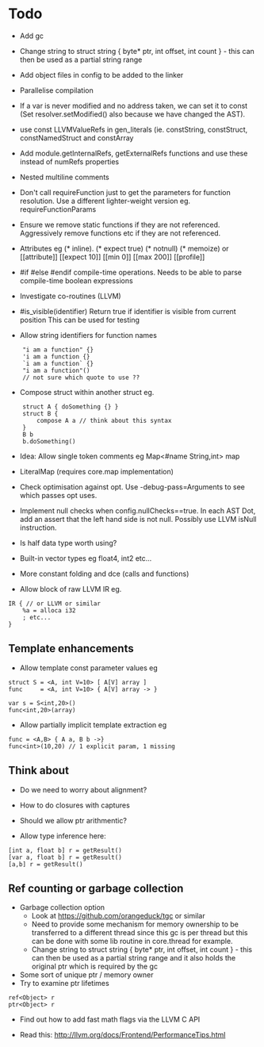 # Todo  

- Add gc

- Change string to struct string { byte* ptr, int offset, int count } - this can then be used as a partial 
  string range

- Add object files in config to be added to the linker

- Parallelise compilation 

- If a var is never modified and no address taken, we can set it to const (Set resolver.setModified() also
  because we have changed the AST).

- use const LLVMValueRefs in gen_literals (ie. constString, constStruct, constNamedStruct and constArray

- Add module.getInternalRefs, getExternalRefs functions and use these instead of numRefs properties 
  
- Nested multiline comments

- Don't call requireFunction just to get the parameters for function resolution. 
  Use a different lighter-weight version eg. requireFunctionParams
  
- Ensure we remove static functions if they are not referenced. Aggressively remove functions etc if they are not referenced.  

- Attributes eg (* inline). (* expect true) (* notnull) (* memoize)
  or [[attribute]] [[expect 10]] [[min 0]] [[max 200]] [[profile]]

- #if #else #endif compile-time operations. 
  Needs to be able to parse compile-time boolean expressions
  
- Investigate co-routines (LLVM)

- #is_visible(identifier)
  Return true if identifier is visible from current position
  This can be used for testing
  
- Allow string identifiers for function names
```
    "i am a function" {}
    'i am a function {}
    `i am a function` {}
    "i am a function"()
    // not sure which quote to use ??
```
- Compose struct within another struct eg.
```
    struct A { doSomething {} }
    struct B {
        compose A a // think about this syntax
    }
    B b
    b.doSomething() 
```
- Idea: Allow single token comments 
  eg Map<#name String,int> map

- LiteralMap (requires core.map implementation)
- Check optimisation against opt. Use -debug-pass=Arguments to see which passes opt uses.
- Implement null checks when config.nullChecks==true. In each AST Dot, add an assert that the left hand side is not null. Possibly use LLVM isNull instruction.
- Is half data type worth using?
- Built-in vector types eg float4, int2 etc...
- More constant folding and dce (calls and functions)

- Allow block of raw LLVM IR eg.
```
IR { // or LLVM or similar
    %a = alloca i32
    ; etc...
}
```
## Template enhancements
- Allow template const parameter values eg
```
struct S = <A, int V=10> [ A[V] array ]
func     = <A, int V=10> { A[V] array -> }

var s = S<int,20>()
func<int,20>(array)
```
- Allow partially implicit template extraction eg
```
func = <A,B> { A a, B b ->}
func<int>(10,20) // 1 explicit param, 1 missing
```

## Think about
- Do we need to worry about alignment?
- How to do closures with captures
- Should we allow ptr arithmentic?

- Allow type inference here:
```
[int a, float b] r = getResult()
[var a, float b] r = getResult()
[a,b] r = getResult()
```

## Ref counting or garbage collection
- Garbage collection option
    - Look at https://github.com/orangeduck/tgc or similar
    - Need to provide some mechanism for memory ownership to be transferred to a different thread since this
      gc is per thread but this can be done with some lib routine in core.thread for example.
    - Change string to struct string { byte* ptr, int offset, int count } - this can then be used as a partial 
      string range and it also holds the original ptr which is required by the gc
- Some sort of unique ptr / memory owner
- Try to examine ptr lifetimes
```
ref<Object> r
ptr<Object> r
```
- Find out how to add fast math flags via the LLVM C API 

- Read this:
  http://llvm.org/docs/Frontend/PerformanceTips.html
  
